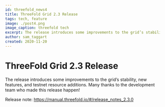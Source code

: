 ```yaml
---
id: threefold_news4
title: ThreeFold Grid 2.3 Release
tags: tech, feature
image: ./post4.png
image_caption: threefold tech
excerpt: The release introduces some improvements to the grid’s stability, new features and more.
author: sam_taggart
created: 2020-11-20
---
```



# ThreeFold Grid 2.3 Release

The release introduces some improvements to the grid’s stability, new features, and testnet resource additions. Many thanks to the development team who made this release happen!

Release note: https://manual.threefold.io/#/release_notes_2.3.0